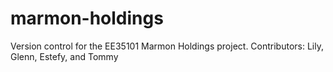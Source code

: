 # marmon-holdings
Version control for the EE35101 Marmon Holdings project.
Contributors: Lily, Glenn, Estefy, and Tommy
